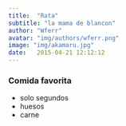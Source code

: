 ```yaml
---
title:  "Rata"
subtitle: "la mama de blancon"
author: "Wferr"
avatar: "img/authors/wferr.png"
image: "img/akamaru.jpg"
date:   2015-04-21 12:12:12
---
```


### Comida favorita
- solo segundos
- huesos
- carne

